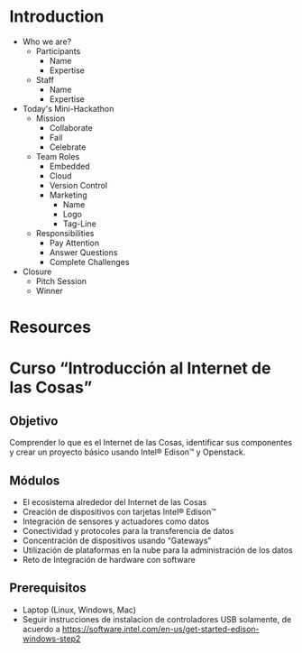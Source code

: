 # Introduction

- Who we are?
  - Participants
    - Name
    - Expertise
  - Staff
    - Name
    - Expertise
- Today's Mini-Hackathon
  - Mission
    - Collaborate
    - Fail
    - Celebrate
  - Team Roles
    - Embedded
    - Cloud
    - Version Control
    - Marketing
      - Name
      - Logo
      - Tag-Line
  - Responsibilities
    - Pay Attention
    - Answer Questions
    - Complete Challenges
- Closure
  - Pitch Session
  - Winner

# Resources



# Curso “Introducción al Internet de las Cosas”

## Objetivo

Comprender lo que es el Internet de las Cosas, identificar sus componentes y crear un proyecto básico usando Intel® Edison™ y Openstack.

## Módulos

- El ecosistema alrededor del Internet de las Cosas
- Creación de dispositivos con tarjetas Intel® Edison™
- Integración de sensores y actuadores como datos
- Conectividad y protocoles para la transferencia de datos
- Concentración de dispositivos usando “Gateways”
- Utilización de plataformas en la nube para la administración de los datos
- Reto de Integración de hardware con software

## Prerequisitos

- Laptop (Linux, Windows, Mac)
- Seguir instrucciones de instalacion de controladores USB solamente, de acuerdo a 
  https://software.intel.com/en-us/get-started-edison-windows-step2

